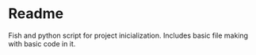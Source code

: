 # Readme
Fish and python script for project inicialization. Includes basic file making with basic code in it.